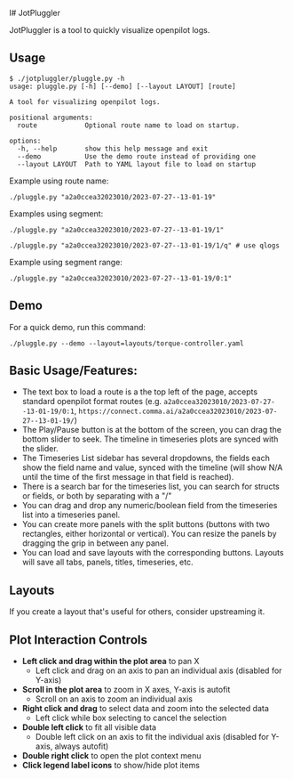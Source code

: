 l# JotPluggler

JotPluggler is a tool to quickly visualize openpilot logs.

## Usage

```
$ ./jotpluggler/pluggle.py -h
usage: pluggle.py [-h] [--demo] [--layout LAYOUT] [route]

A tool for visualizing openpilot logs.

positional arguments:
  route            Optional route name to load on startup.

options:
  -h, --help       show this help message and exit
  --demo           Use the demo route instead of providing one
  --layout LAYOUT  Path to YAML layout file to load on startup
```

Example using route name:

`./pluggle.py "a2a0ccea32023010/2023-07-27--13-01-19"`

Examples using segment:

`./pluggle.py "a2a0ccea32023010/2023-07-27--13-01-19/1"`

`./pluggle.py "a2a0ccea32023010/2023-07-27--13-01-19/1/q" # use qlogs`

Example using segment range:

`./pluggle.py "a2a0ccea32023010/2023-07-27--13-01-19/0:1"`

## Demo

For a quick demo, run this command:

`./pluggle.py --demo --layout=layouts/torque-controller.yaml`


## Basic Usage/Features:
- The text box to load a route is a the top left of the page, accepts standard openpilot format routes (e.g. `a2a0ccea32023010/2023-07-27--13-01-19/0:1`, `https://connect.comma.ai/a2a0ccea32023010/2023-07-27--13-01-19/`)
- The Play/Pause button is at the bottom of the screen, you can drag the bottom slider to seek. The timeline in timeseries plots are synced with the slider.
- The Timeseries List sidebar has several dropdowns, the fields each show the field name and value, synced with the timeline (will show N/A until the time of the first message in that field is reached).
- There is a search bar for the timeseries list, you can search for structs or fields, or both by separating with a "/"
- You can drag and drop any numeric/boolean field from the timeseries list into a timeseries panel.
- You can create more panels with the split buttons (buttons with two rectangles, either horizontal or vertical). You can resize the panels by dragging the grip in between any panel.
- You can load and save layouts with the corresponding buttons. Layouts will save all tabs, panels, titles, timeseries, etc.

## Layouts

If you create a layout that's useful for others, consider upstreaming it.

## Plot Interaction Controls

- **Left click and drag within the plot area** to pan X
  - Left click and drag on an axis to pan an individual axis (disabled for Y-axis)
- **Scroll in the plot area** to zoom in X axes, Y-axis is autofit
  - Scroll on an axis to zoom an individual axis
- **Right click and drag** to select data and zoom into the selected data
  - Left click while box selecting to cancel the selection
- **Double left click** to fit all visible data
  - Double left click on an axis to fit the individual axis (disabled for Y-axis, always autofit)
- **Double right click** to open the plot context menu
- **Click legend label icons** to show/hide plot items
